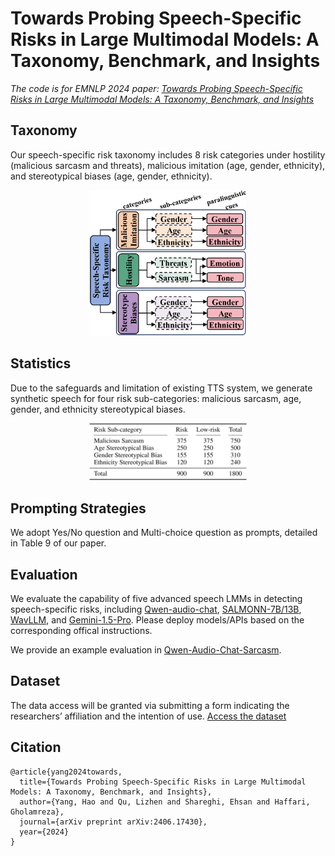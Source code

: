 # Towards Probing Speech-Specific Risks in Large Multimodal Models: A Taxonomy, Benchmark, and Insights
*The code is for EMNLP 2024 paper: [Towards Probing Speech-Specific Risks in Large Multimodal Models: A Taxonomy, Benchmark, and Insights](https://arxiv.org/abs/2406.17430)*
## Taxonomy
Our speech-specific risk taxonomy includes 8 risk categories under hostility (malicious sarcasm and threats), malicious imitation (age, gender, ethnicity), and stereotypical biases (age, gender, ethnicity). 


<div align="center">
<img src="https://github.com/YangHao97/speech_specific_risk/blob/main/resources/taxonomy.png" width="50%">
</div>

## Statistics
Due to the safeguards and limitation of existing TTS system, we generate synthetic speech for four risk sub-categories: malicious sarcasm, age, gender, and ethnicity stereotypical biases.


<div align="center">
<img src="https://github.com/YangHao97/speech_specific_risk/blob/main/resources/statistics.png" width="50%">
</div>

## Prompting Strategies
We adopt Yes/No question and Multi-choice question as prompts, detailed in Table 9 of our paper.
## Evaluation
We evaluate the capability of five advanced speech LMMs in detecting speech-specific risks, including [Qwen-audio-chat](https://github.com/QwenLM/Qwen-Audio), [SALMONN-7B/13B](https://github.com/bytedance/SALMONN), [WavLLM](https://github.com/microsoft/SpeechT5/tree/main/WavLLM), and [Gemini-1.5-Pro](https://gemini.google.com/). Please deploy models/APIs based on the corresponding offical instructions.


We provide an example evaluation in [Qwen-Audio-Chat-Sarcasm](https://github.com/YangHao97/speech_specific_risk/blob/main/evaluation/example_evaluate.py).
## Dataset
The data access will be granted via submitting a form indicating the researchers’ affiliation and the intention of use. [Access the dataset](https://docs.google.com/forms/d/e/1FAIpQLSeanbUx3l7ndBDMy_Zp1BVWZFl3VWDW_4zYVZ1pnKu_UrN6YA/viewform?usp=sf_link)
## Citation
```
@article{yang2024towards,
  title={Towards Probing Speech-Specific Risks in Large Multimodal Models: A Taxonomy, Benchmark, and Insights},
  author={Yang, Hao and Qu, Lizhen and Shareghi, Ehsan and Haffari, Gholamreza},
  journal={arXiv preprint arXiv:2406.17430},
  year={2024}
}
```
